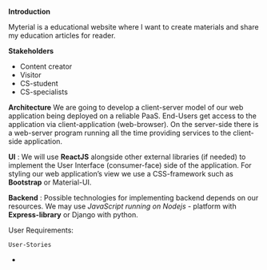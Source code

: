 **Introduction**

Myterial is a educational website where I want to create materials
and share my education articles for reader.


**Stakeholders**

- Content creator
- Visitor
- CS-student
- CS-specialists


**Architecture**
We are going to develop a client-server model of our web application being deployed on a
reliable PaaS. End-Users get access to the
application via client-application (web-browser). On the server-side there is a web-server
program running all the time providing services to the client-side application.

**UI** : We will use **ReactJS** alongside other external libraries (if needed) to implement the User
Interface (consumer-face) side of the application. For styling our web application’s view we
use a CSS-framework such as **Bootstrap** or Material-UI.

**Backend** : Possible technologies for implementing backend depends on our resources. We
may use _JavaScript running on Nodejs_ - platform with **Express-library** or Django with
python.


User Requirements:

```
User-Stories
```
- 
